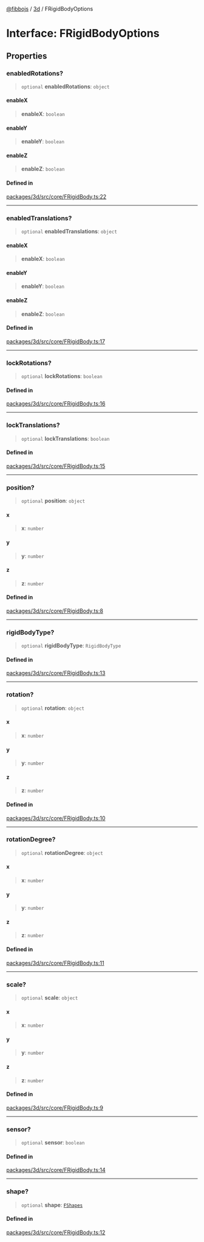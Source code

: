 [@fibbojs](/api/index) / [3d](/api/3d) / FRigidBodyOptions

# Interface: FRigidBodyOptions

## Properties

### enabledRotations?

> `optional` **enabledRotations**: `object`

#### enableX

> **enableX**: `boolean`

#### enableY

> **enableY**: `boolean`

#### enableZ

> **enableZ**: `boolean`

#### Defined in

[packages/3d/src/core/FRigidBody.ts:22](https://github.com/fibbojs/fibbo/blob/b15d2db28a257e995075ea40c3de44dde73dcbf1/packages/3d/src/core/FRigidBody.ts#L22)

***

### enabledTranslations?

> `optional` **enabledTranslations**: `object`

#### enableX

> **enableX**: `boolean`

#### enableY

> **enableY**: `boolean`

#### enableZ

> **enableZ**: `boolean`

#### Defined in

[packages/3d/src/core/FRigidBody.ts:17](https://github.com/fibbojs/fibbo/blob/b15d2db28a257e995075ea40c3de44dde73dcbf1/packages/3d/src/core/FRigidBody.ts#L17)

***

### lockRotations?

> `optional` **lockRotations**: `boolean`

#### Defined in

[packages/3d/src/core/FRigidBody.ts:16](https://github.com/fibbojs/fibbo/blob/b15d2db28a257e995075ea40c3de44dde73dcbf1/packages/3d/src/core/FRigidBody.ts#L16)

***

### lockTranslations?

> `optional` **lockTranslations**: `boolean`

#### Defined in

[packages/3d/src/core/FRigidBody.ts:15](https://github.com/fibbojs/fibbo/blob/b15d2db28a257e995075ea40c3de44dde73dcbf1/packages/3d/src/core/FRigidBody.ts#L15)

***

### position?

> `optional` **position**: `object`

#### x

> **x**: `number`

#### y

> **y**: `number`

#### z

> **z**: `number`

#### Defined in

[packages/3d/src/core/FRigidBody.ts:8](https://github.com/fibbojs/fibbo/blob/b15d2db28a257e995075ea40c3de44dde73dcbf1/packages/3d/src/core/FRigidBody.ts#L8)

***

### rigidBodyType?

> `optional` **rigidBodyType**: `RigidBodyType`

#### Defined in

[packages/3d/src/core/FRigidBody.ts:13](https://github.com/fibbojs/fibbo/blob/b15d2db28a257e995075ea40c3de44dde73dcbf1/packages/3d/src/core/FRigidBody.ts#L13)

***

### rotation?

> `optional` **rotation**: `object`

#### x

> **x**: `number`

#### y

> **y**: `number`

#### z

> **z**: `number`

#### Defined in

[packages/3d/src/core/FRigidBody.ts:10](https://github.com/fibbojs/fibbo/blob/b15d2db28a257e995075ea40c3de44dde73dcbf1/packages/3d/src/core/FRigidBody.ts#L10)

***

### rotationDegree?

> `optional` **rotationDegree**: `object`

#### x

> **x**: `number`

#### y

> **y**: `number`

#### z

> **z**: `number`

#### Defined in

[packages/3d/src/core/FRigidBody.ts:11](https://github.com/fibbojs/fibbo/blob/b15d2db28a257e995075ea40c3de44dde73dcbf1/packages/3d/src/core/FRigidBody.ts#L11)

***

### scale?

> `optional` **scale**: `object`

#### x

> **x**: `number`

#### y

> **y**: `number`

#### z

> **z**: `number`

#### Defined in

[packages/3d/src/core/FRigidBody.ts:9](https://github.com/fibbojs/fibbo/blob/b15d2db28a257e995075ea40c3de44dde73dcbf1/packages/3d/src/core/FRigidBody.ts#L9)

***

### sensor?

> `optional` **sensor**: `boolean`

#### Defined in

[packages/3d/src/core/FRigidBody.ts:14](https://github.com/fibbojs/fibbo/blob/b15d2db28a257e995075ea40c3de44dde73dcbf1/packages/3d/src/core/FRigidBody.ts#L14)

***

### shape?

> `optional` **shape**: [`FShapes`](../enumerations/FShapes.md)

#### Defined in

[packages/3d/src/core/FRigidBody.ts:12](https://github.com/fibbojs/fibbo/blob/b15d2db28a257e995075ea40c3de44dde73dcbf1/packages/3d/src/core/FRigidBody.ts#L12)
